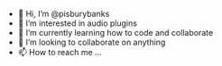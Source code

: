 - 👋 Hi, I’m @pisburybanks
- 👀 I’m interested in audio plugins
- 🌱 I’m currently learning how to code and collaborate
- 💞️ I’m looking to collaborate on anything
- 📫 How to reach me ...

<!---
pisburybanks/pisburybanks is a ✨ special ✨ repository because its `README.md` (this file) appears on your GitHub profile.
You can click the Preview link to take a look at your changes.
--->
